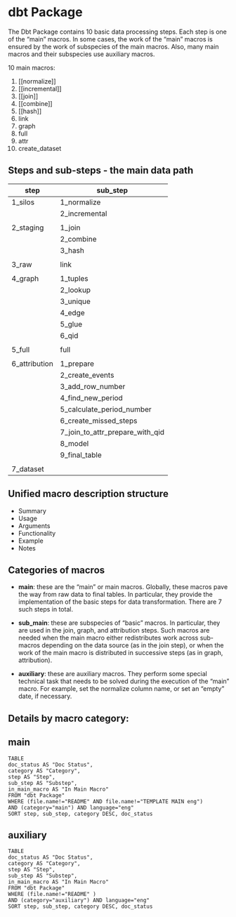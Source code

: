 # dbt Package

The Dbt Package contains 10 basic data processing steps. Each step is one of the “main” macros. In some cases, the work of the “main” macros is ensured by the work of subspecies of the main macros. Also, many main macros and their subspecies use auxiliary macros.


10 main macros:
01. [[normalize]]
02. [[incremental]]
03. [[join]]
04. [[combine]]
05. [[hash]]
06. link
07. graph
08. full
09. attr
10. create_dataset

## Steps and sub-steps - the main data path

| **step**      | **sub_step**                    |
| ------------- | ------------------------------- |
| 1_silos       | 1_normalize                     |
|               | 2_incremental                   |
|               |                                 |
| 2_staging     | 1_join                          |
|               | 2_combine                       |
|               | 3_hash                          |
|               |                                 |
| 3_raw         | link                            |
|               |                                 |
| 4_graph       | 1_tuples                        |
|               | 2_lookup                        |
|               | 3_unique                        |
|               | 4_edge                          |
|               | 5_glue                          |
|               | 6_qid                           |
|               |                                 |
| 5_full        | full                            |
|               |                                 |
| 6_attribution | 1_prepare                       |
|               | 2_create_events                 |
|               | 3_add_row_number                |
|               | 4_find_new_period               |
|               | 5_calculate_period_number       |
|               | 6_create_missed_steps           |
|               | 7_join_to_attr_prepare_with_qid |
|               | 8_model                         |
|               | 9_final_table                   |
|               |                                 |
| 7_dataset     |                                 |

## Unified macro description structure

- Summary 
- Usage 
- Arguments
- Functionality 
- Example 
- Notes

## Categories of macros

- **main**: these are the “main” or main macros.  Globally, these macros pave the way from raw data to final tables. In particular, they provide the implementation of the basic steps for data transformation. There are 7 such steps in total.
  
- **sub_main**: these are subspecies of “basic” macros. In particular, they are used in the join, graph, and attribution steps. Such macros are needed when the main macro either redistributes work across sub-macros depending on the data source (as in the join step), or when the work of the main macro is distributed in successive steps (as in graph, attribution).
  
- **auxiliary**: these are auxiliary macros. They perform some special technical task that needs to be solved during the execution of the “main” macro. For example, set the normalize column name, or set an “empty” date, if necessary.

## Details by macro category:

## main 

```dataview
TABLE 
doc_status AS "Doc Status",
category AS "Category", 
step AS "Step", 
sub_step AS "Substep",
in_main_macro AS "In Main Macro"
FROM "dbt Package"
WHERE (file.name!="README" AND file.name!="TEMPLATE MAIN eng") 
AND (category="main") AND language="eng"
SORT step, sub_step, category DESC, doc_status 
```

## auxiliary 

```dataview
TABLE 
doc_status AS "Doc Status",
category AS "Category", 
step AS "Step", 
sub_step AS "Substep",
in_main_macro AS "In Main Macro"
FROM "dbt Package"
WHERE (file.name!="README" ) 
AND (category="auxiliary") AND language="eng"
SORT step, sub_step, category DESC, doc_status 
```